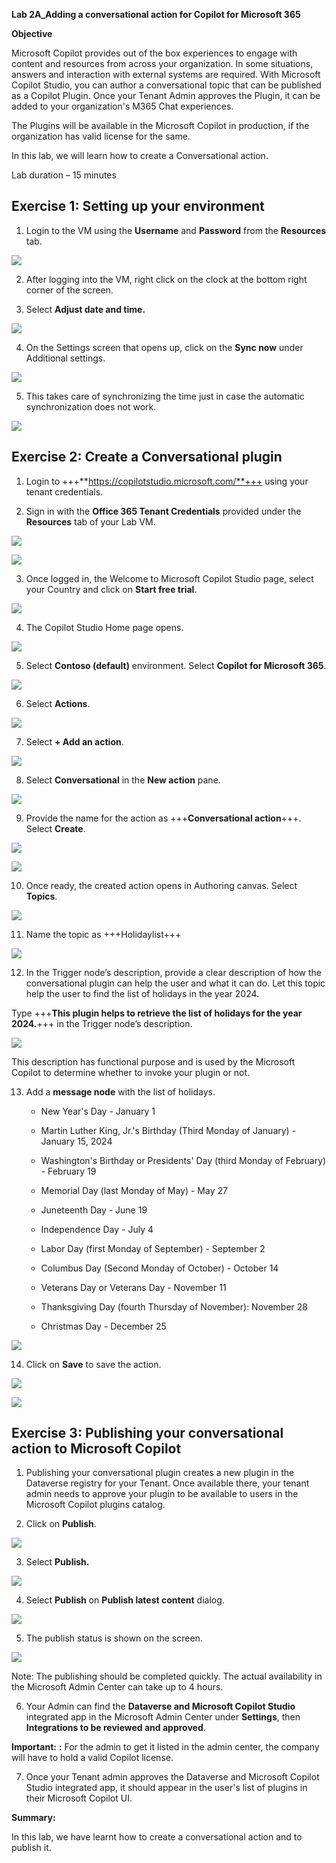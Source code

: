 **Lab 2A_Adding a conversational action for Copilot for Microsoft 365**

**Objective**

Microsoft Copilot provides out of the box experiences to engage with
content and resources from across your organization. In some situations,
answers and interaction with external systems are required. With
Microsoft Copilot Studio, you can author a conversational topic that can
be published as a Copilot Plugin. Once your Tenant Admin approves the
Plugin, it can be added to your organization's M365 Chat experiences.

The Plugins will be available in the Microsoft Copilot in production, if
the organization has valid license for the same.

In this lab, we will learn how to create a Conversational action.

Lab duration – 15 minutes

## **Exercise 1: Setting up your environment**

1.  Login to the VM using the **Username** and **Password** from
    the **Resources** tab.

![](./media/image1.png)

2.  After logging into the VM, right click on the clock at the bottom
    right corner of the screen.

3.  Select **Adjust date and time.**

![](./media/image2.jpeg)

4.  On the Settings screen that opens up, click on the **Sync
    now** under Additional settings.

![](./media/image3.jpeg)

5.  This takes care of synchronizing the time just in case the automatic
    synchronization does not work.

![](./media/image4.jpeg)

## **Exercise 2: Create a Conversational plugin**

1.  Login to +++**https://copilotstudio.microsoft.com/**+++ using your
    tenant credentials.

2.  Sign in with the **Office 365 Tenant Credentials** provided under
    the **Resources** tab of your Lab VM.

![](./media/image5.png)

![](./media/image6.png)

3.  Once logged in, the Welcome to Microsoft Copilot Studio page, select
    your Country and click on **Start free trial**.

![](./media/image7.png)

4.  The Copilot Studio Home page opens.

![](./media/image8.png)

5.  Select **Contoso (default)** environment. Select **Copilot for
    Microsoft 365**.

![](./media/image9.png)

6.  Select **Actions**.

![](./media/image10.png)

7.  Select **+ Add an action**.

![](./media/image11.png)

8.  Select **Conversational** in the **New action** pane.

![](./media/image12.png)

9.  Provide the name for the action as +++**Conversational action**+++.
    Select **Create**.

![](./media/image13.png)

![](./media/image14.png)

10. Once ready, the created action opens in Authoring canvas. Select
    **Topics**.

![](./media/image15.png)

11. Name the topic as +++Holidaylist+++

![](./media/image16.png)

12. In the Trigger node’s description, provide a clear description of
    how the conversational plugin can help the user and what it can
    do. Let this topic help the user to find the list of holidays in the
    year 2024.

Type +++**This plugin helps to retrieve the list of holidays for the
year 2024.**+++ in the Trigger node’s description.

![](./media/image17.png)

This description has functional purpose and is used by the Microsoft
Copilot to determine whether to invoke your plugin or not.

13. Add a **message node** with the list of holidays.

    - New Year's Day - January 1

    - Martin Luther King, Jr.'s Birthday (Third Monday of January) -
      January 15, 2024

    - Washington's Birthday or Presidents' Day (third Monday of
      February) - February 19

    - Memorial Day (last Monday of May) - May 27

    - Juneteenth Day - June 19

    - Independence Day - July 4

    - Labor Day (first Monday of September) - September 2

    - Columbus Day (Second Monday of October) - October 14

    - Veterans Day or Veterans Day - November 11

    - Thanksgiving Day (fourth Thursday of November): November 28

    - Christmas Day - December 25

![](./media/image18.png)

14. Click on **Save** to save the action.

![](./media/image19.png)

![](./media/image20.png)

## **Exercise 3: Publishing your conversational action to Microsoft Copilot**

1.  Publishing your conversational plugin creates a new plugin in the
    Dataverse registry for your Tenant. Once available there, your
    tenant admin needs to approve your plugin to be available to users
    in the Microsoft Copilot plugins catalog.

2.  Click on **Publish**.

![](./media/image21.png)

3.  Select **Publish.**

![](./media/image22.png)

4.  Select **Publish** on **Publish latest content** dialog.

![](./media/image23.png)

5.  The publish status is shown on the screen.

![](./media/image24.png)

Note: The publishing should be completed quickly. The actual
availability in the Microsoft Admin Center can take up to 4 hours.

6.  Your Admin can find the **Dataverse and Microsoft Copilot
    Studio** integrated app in the Microsoft Admin Center
    under **Settings**, then **Integrations to be reviewed and
    approved**.

**Important:** **:** For the admin to get it listed in the admin center,
the company will have to hold a valid Copilot license.

7.  Once your Tenant admin approves the Dataverse and Microsoft Copilot
    Studio integrated app, it should appear in the user's list of
    plugins in their Microsoft Copilot UI.

**Summary:**

In this lab, we have learnt how to create a conversational action and to
publish it.
